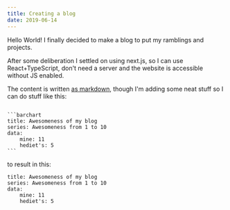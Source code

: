 ```yaml
---
title: Creating a blog
date: 2019-06-14
---
```


Hello World! I finally decided to make a blog to put my ramblings and projects.

After some deliberation I settled on using next.js, so I can use React+TypeScript, don't need a server and the website is accessible without JS enabled.

The content is written [as markdown](https://github.com/phiresky/blog/tree/master/posts), though I'm adding some neat stuff so I can do stuff like this:

````code

```barchart
title: Awesomeness of my blog
series: Awesomeness from 1 to 10
data:
    mine: 11
    hediet's: 5
```
````

to result in this:

```barchart
title: Awesomeness of my blog
series: Awesomeness from 1 to 10
data:
    mine: 11
    hediet's: 5
```
